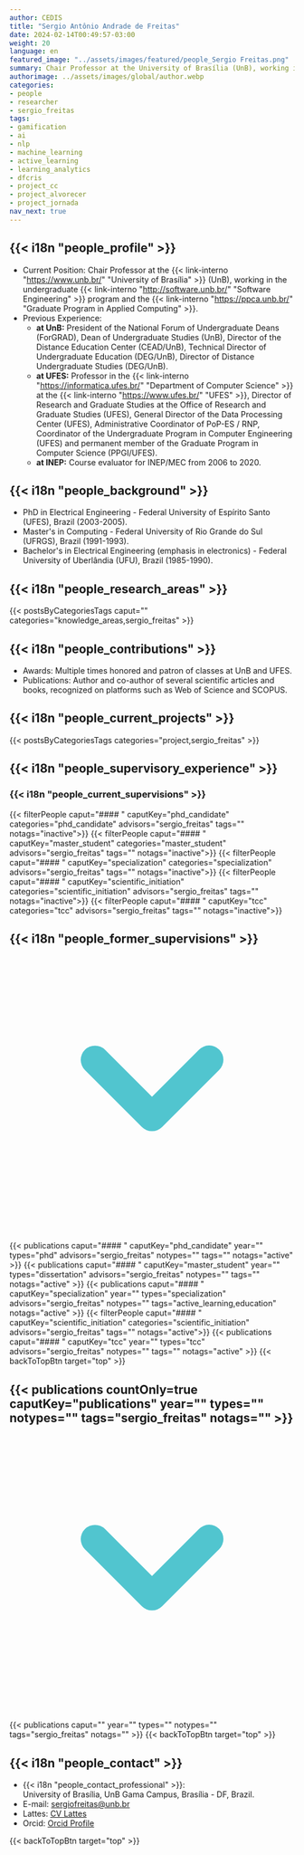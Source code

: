 ```yaml
---
author: CEDIS
title: "Sergio Antônio Andrade de Freitas"
date: 2024-02-14T00:49:57-03:00
weight: 20
language: en
featured_image: "../assets/images/featured/people_Sergio Freitas.png"
summary: Chair Professor at the University of Brasília (UnB), working in the undergraduate Software Engineering program and the Graduate Program in Applied Computing.
authorimage: ../assets/images/global/author.webp
categories:
- people
- researcher
- sergio_freitas
tags: 
- gamification
- ai
- nlp
- machine_learning
- active_learning
- learning_analytics
- dfcris
- project_cc
- project_alvorecer
- project_jornada
nav_next: true
---
```

<div id="top"></div>

## {{< i18n "people_profile" >}}

- Current Position: Chair Professor at the {{< link-interno "https://www.unb.br/" "University of Brasília" >}} (UnB), working in the undergraduate {{< link-interno "http://software.unb.br/" "Software Engineering" >}} program and the {{< link-interno "https://ppca.unb.br/" "Graduate Program in Applied Computing" >}}.
- Previous Experience: 
    - **at UnB:** President of the National Forum of Undergraduate Deans (ForGRAD), Dean of Undergraduate Studies (UnB), Director of the Distance Education Center (CEAD/UnB), Technical Director of Undergraduate Education (DEG/UnB), Director of Distance Undergraduate Studies (DEG/UnB).
    - **at UFES:** Professor in the {{< link-interno "https://informatica.ufes.br/" "Department of Computer Science" >}} at the {{< link-interno "https://www.ufes.br/" "UFES" >}}, Director of Research and Graduate Studies at the Office of Research and Graduate Studies (UFES), General Director of the Data Processing Center (UFES), Administrative Coordinator of PoP-ES / RNP, Coordinator of the Undergraduate Program in Computer Engineering (UFES) and permanent member of the Graduate Program in Computer Science (PPGI/UFES).
    - **at INEP:** Course evaluator for INEP/MEC from 2006 to 2020.

## {{< i18n "people_background" >}}
- PhD in Electrical Engineering - Federal University of Espírito Santo (UFES), Brazil (2003-2005).
- Master's in Computing - Federal University of Rio Grande do Sul (UFRGS), Brazil (1991-1993).
- Bachelor's in Electrical Engineering (emphasis in electronics) - Federal University of Uberlândia (UFU), Brazil (1985-1990).

## {{< i18n "people_research_areas" >}}
{{< postsByCategoriesTags caput="" categories="knowledge_areas,sergio_freitas" >}}

## {{< i18n "people_contributions" >}}
- Awards: Multiple times honored and patron of classes at UnB and UFES.
- Publications: Author and co-author of several scientific articles and books, recognized on platforms such as Web of Science and SCOPUS.

## {{< i18n "people_current_projects" >}}
{{< postsByCategoriesTags categories="project,sergio_freitas" >}}


## {{< i18n "people_supervisory_experience" >}}
### {{< i18n "people_current_supervisions" >}}
{{< filterPeople caput="#### " caputKey="phd_candidate" categories="phd_candidate" advisors="sergio_freitas" tags="" notags="inactive">}}
{{< filterPeople caput="#### " caputKey="master_student" categories="master_student" advisors="sergio_freitas" tags="" notags="inactive">}}
{{< filterPeople caput="#### " caputKey="specialization" categories="specialization" advisors="sergio_freitas" tags="" notags="inactive">}}
{{< filterPeople caput="#### " caputKey="scientific_initiation" categories="scientific_initiation" advisors="sergio_freitas" tags="" notags="inactive">}}
{{< filterPeople caput="#### " caputKey="tcc" categories="tcc" advisors="sergio_freitas" tags="" notags="inactive">}}
<div id="previous-collaborators" x-data="{ showPrevious: false }">
    <h2 id="former-collaborators-title" @click="showPrevious = !showPrevious" class="text-xl font-bold mb-2 cursor-pointer flex items-center text-primary-900">
      {{< i18n "people_former_supervisions" >}}
      <svg :class="{'rotate-0': !showPrevious, 'rotate-180': showPrevious}" class="ml-2 h-5 w-5 transform transition-transform duration-200" xmlns="http://www.w3.org/2000/svg" viewBox="0 0 20 20" fill="#51C5CF"><path fill-rule="evenodd" d="M5.293 7.293a1 1 0 011.414 0L10 10.586l3.293-3.293a1 1 0 111.414 1.414l-4 4a1 1 0 01-1.414 0l-4-4a1 1 0 010-1.414z" clip-rule="evenodd" /></svg>
    </h2>
    <div x-show="showPrevious" x-cloak>
    {{< publications caput="#### " caputKey="phd_candidate"  year="" types="phd" advisors="sergio_freitas" notypes="" tags="" notags="active" >}}
    {{< publications caput="#### " caputKey="master_student" year="" types="dissertation" advisors="sergio_freitas" notypes="" tags="" notags="active" >}}
    {{< publications caput="#### " caputKey="specialization" year="" types="specialization" advisors="sergio_freitas" notypes="" tags="active_learning,education" notags="active" >}}
    {{< filterPeople caput="#### " caputKey="scientific_initiation" categories="scientific_initiation" advisors="sergio_freitas" tags="" notags="active">}}
    {{< publications caput="#### " caputKey="tcc" year="" types="tcc" advisors="sergio_freitas" notypes="" tags="" notags="active" >}}
    {{< backToTopBtn target="top" >}}
    </div>
  </div>


<div id="npublications-section" x-data="{ showPublications: false }">
    <h2 id="npublications-title" @click="showPublications = !showPublications" class="text-xl font-bold mb-2 cursor-pointer flex items-center text-primary-900">
      {{< publications countOnly=true caputKey="publications" year="" types="" notypes="" tags="sergio_freitas" notags="" >}}
      <svg :class="{'rotate-0': !showPublications, 'rotate-180': showPublications}" class="ml-2 h-5 w-5 transform transition-transform duration-200" xmlns="http://www.w3.org/2000/svg" viewBox="0 0 20 20" fill="#51C5CF"><path fill-rule="evenodd" d="M5.293 7.293a1 1 0 011.414 0L10 10.586l3.293-3.293a1 1 0 111.414 1.414l-4 4a1 1 0 01-1.414 0l-4-4a1 1 0 010-1.414z" clip-rule="evenodd" /></svg>
    </h2>
    <div x-show="showPublications" x-cloak>
      {{< publications caput="" year="" types="" notypes="" tags="sergio_freitas" notags="" >}}
      {{< backToTopBtn target="top" >}}
    </div>
</div>

## {{< i18n "people_contact" >}}
- {{< i18n "people_contact_professional" >}}:  
    University of Brasília, UnB Gama Campus, Brasília - DF, Brazil.
- E-mail: [sergiofreitas@unb.br](mailto:sergiofreitas@unb.br)
- Lattes: [CV Lattes](http://lattes.cnpq.br/0395549254894676)
- Orcid:  [Orcid Profile](https://orcid.org/0000-0003-3996-4985)

{{< backToTopBtn target="top" >}}
